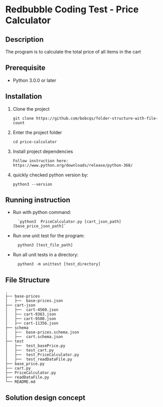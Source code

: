 # Redbubble Coding Test - Price Calculator

## Description

The program is to calculate the total price of all items in the cart

## Prerequisite
- Python 3.0.0 or later

## Installation
1. Clone the project

    `git clone https://github.com/bobcqs/folder-structure-with-file-count`

2. Enter the project folder

    `cd price-calculator`

3. Install project dependencies

	`Follow instruction here: https://www.python.org/downloads/release/python-368/`

4. quickly checked python version by: 

	`python3 --version`

## Running instruction

- Run with python command:

        `python3  PriceCalculator.py [cart_json_path] [base_price_json_path]`

- Run one unit test for the program:

        python3 [test_file_path]

- Run all unit tests in a directory:

        python3 -m unittest [test_directory]

## File Structure

    .
    ├── base-prices
    │   ├──  base-prices.json          
    ├── cart-json
    │   ├──  cart-4560.json
    │   ├── cart-9363.json
    │   ├── cart-9500.json
    │   ├── cart-11356.json                   
    ├── schema
    │   ├──  base-prices.schema.json
    │   ├──  cart.schema.json        
    ├── test
    │   ├──  test_basePrice.py
    │   ├──  test_cart.py
    │   ├──  test_PriceCalculator.py
    │   ├──  test_readDataFile.py                
    ├── base_price.py             
    ├── cart.py                
    ├── PriceCalculator.py                  
    ├── readDataFile.py            
    └── README.md

## Solution design concept